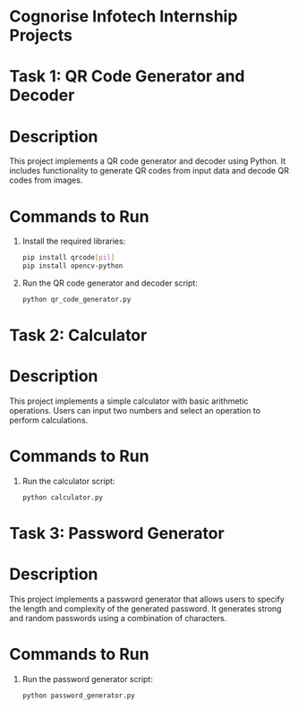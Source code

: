 # Cognorise Infotech Internship Projects

# Task 1: QR Code Generator and Decoder

# Description
This project implements a QR code generator and decoder using Python. It includes functionality to generate QR codes from input data and decode QR codes from images.

# Commands to Run
1. Install the required libraries:
   ```bash
   pip install qrcode[pil]
   pip install opencv-python
   ```
2. Run the QR code generator and decoder script:
   ```bash
   python qr_code_generator.py
   ```

# Task 2: Calculator

# Description
This project implements a simple calculator with basic arithmetic operations. Users can input two numbers and select an operation to perform calculations.

# Commands to Run
1. Run the calculator script:
   ```bash
   python calculator.py
   ```

# Task 3: Password Generator

# Description
This project implements a password generator that allows users to specify the length and complexity of the generated password. It generates strong and random passwords using a combination of characters.

# Commands to Run
1. Run the password generator script:
   ```bash
   python password_generator.py
   ```

